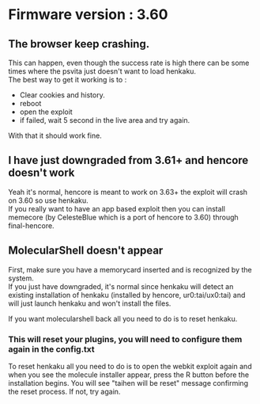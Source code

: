 # Firmware version : 3.60

## The browser keep crashing.

This can happen, even though the success rate is high there can be some times where the psvita just doesn't want to load henkaku.  
The best way to get it working is to :

* Clear cookies and history.
* reboot
* open the exploit
* if failed, wait 5 second in the live area and try again.

With that it should work fine.  


## I have just downgraded from 3.61+ and hencore doesn't work

Yeah it's normal, hencore is meant to work on 3.63+ the exploit will crash on 3.60 so use henkaku.  
If you really want to have an app based exploit then you can install memecore \(by CelesteBlue which is a port of hencore to 3.60\) through final-hencore.



## MolecularShell doesn't appear

First, make sure you have a memorycard inserted and is recognized by the system.   
If you just have downgraded, it's normal since henkaku will detect an existing installation of henkaku \(installed by hencore, ur0:tai/ux0:tai\) and will just launch henkaku and won't install the files.  
  
If you want molecularshell back all you need to do is to reset henkaku. 

### This will reset your plugins, you will need to configure them again in the config.txt

To reset henkaku all you need to do is to open the webkit exploit again and when you see the molecule installer appear, press the R button before the installation begins. You will see "taihen will be reset" message confirming the reset process. If not, try again.

  


## 

